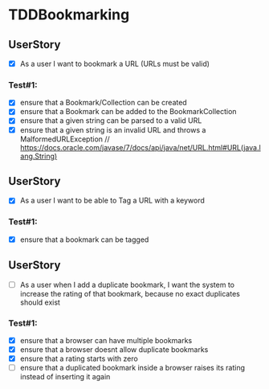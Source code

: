 # TDDBookmarking

## UserStory
- [x] As a user I want to bookmark a URL (URLs must be valid)
### Test#1:
- [x] ensure that a Bookmark/Collection can be created
- [x] ensure that a Bookmark can be added to the BookmarkCollection
- [x] ensure that a given string can be parsed to a valid URL
- [x] ensure that a given string is an invalid URL and throws a MalformedURLException 
// https://docs.oracle.com/javase/7/docs/api/java/net/URL.html#URL(java.lang.String)

## UserStory
- [x] As a user I want to be able to Tag a URL with a keyword
### Test#1:
- [x] ensure that a bookmark can be tagged

## UserStory
- [ ] As a user when I add a duplicate bookmark, I want the system to increase the rating of that bookmark, because no exact duplicates should exist
### Test#1:
- [x] ensure that a browser can have multiple bookmarks
- [x] ensure that a browser doesnt allow duplicate bookmarks
- [x] ensure that a rating starts with zero
- [ ] ensure that a duplicated bookmark inside a browser raises its rating instead of inserting it again
